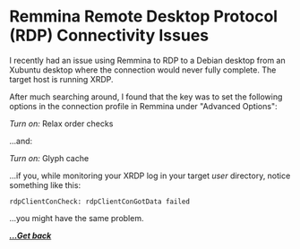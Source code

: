 # Remmina Remote Desktop Protocol (RDP) Connectivity Issues

I recently had an issue using Remmina to RDP to a Debian desktop from an Xubuntu desktop where the connection would never fully complete.  The target host is running XRDP.

After much searching around, I found that the key was to set the following options in the connection profile in Remmina under "Advanced Options":

*Turn on:* Relax order checks

...and:

*Turn on:* Glyph cache

...if you, while monitoring your XRDP log in your target *user* directory, notice something like this:

`rdpClientConCheck: rdpClientConGotData failed`

...you might have the same problem.

[***...Get back***](../it-the-hard-way.html)

